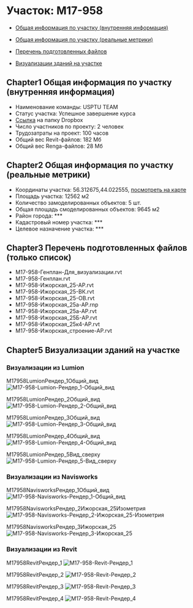 # Участок: M17-958

* [Общая информация по участку (внутренняя информация)](#Chapter1)

* [Общая информация по участку (реальные метрики)](#Chapter2)

* [Перечень подготовленных файлов](#Chapter3)

* [Визуализации зданий на участке](#Chapter5)

## <a id="test">Chapter1</a> Общая информация по участку (внутренняя информация)
+ Наименование команды: USPTU TEAM
+ Статус участка: Успешное завершение курса
+ [Ссылка](https://www.dropbox.com/sh/wvvgv1nw1iqred9/AACMdfyZbu4M5O5zM-Buq3Sla/M17_958?dl=0) на папку Dropbox
+ Число участников по проекту: 2 человек
+ Трудозатраты на проект: 100 часов
+ Общий вес Revit-файлов: 182 Мб
+ Общий вес Renga-файлов: 28 Мб
## <a id="test">Chapter2</a> Общая информация по участку (реальные метрики)
+ Координаты участка: 56.312675,44.022555, [посмотреть на карте]("yandex.ru/maps/47/nizhny-novgorod/?ll=56.312675%2C44.022555&z=19")
+ Площадь участка: 12562 м2
+ Количество замоделированных объектов: 5 шт.
+ Общая площадь смоделированных объектов: 9645 м2
+ Район города: *** 
+ Кадастровый номер участка: *** 
+ Целевое назначение участка: *** 
## <a id="test">Chapter3</a> Перечень подготовленных файлов (только список)
+ M17-958-Генплан-Для_визуализации.rvt
+ M17-958-Генплан.rvt
+ M17-958-Ижорская_25-АР.rvt
+ M17-958-Ижорская_25-ВК.rvt
+ M17-958-Ижорская_25-ОВ.rvt
+ M17-958-Ижорская_25а-АР.rnp
+ M17-958-Ижорская_25а-АР.rvt
+ M17-958-Ижорская_25Б-АР.rvt
+ M17-958-Ижорская_25к4-АР.rvt
+ M17-958-Ижорская_строение-АР.rvt
## <a id="test">Chapter5</a> Визуализации зданий на участке
### Визуализации из Lumion
M17958LumionРендер_1Общий_вид
![M17-958-Lumion-Рендер_1-Общий_вид](/Images/M17_958/M17-958-Lumion-Рендер_1-Общий_вид_Compressed.jpg)

M17958LumionРендер_2Общий_вид
![M17-958-Lumion-Рендер_2-Общий_вид](/Images/M17_958/M17-958-Lumion-Рендер_2-Общий_вид_Compressed.jpg)

M17958LumionРендер_3Общий_вид
![M17-958-Lumion-Рендер_3-Общий_вид](/Images/M17_958/M17-958-Lumion-Рендер_3-Общий_вид_Compressed.jpg)

M17958LumionРендер_4Общий_вид
![M17-958-Lumion-Рендер_4-Общий_вид](/Images/M17_958/M17-958-Lumion-Рендер_4-Общий_вид_Compressed.jpg)

M17958LumionРендер_5Вид_сверху
![M17-958-Lumion-Рендер_5-Вид_сверху](/Images/M17_958/M17-958-Lumion-Рендер_5-Вид_сверху_Compressed.jpg)

### Визуализации из Navisworks
M17958NavisworksРендер_1Общий_вид
![M17-958-Navisworks-Рендер_1-Общий_вид](/Images/M17_958/M17-958-Navisworks-Рендер_1-Общий_вид_Compressed.jpg)

M17958NavisworksРендер_2Ижорская_25Изометрия
![M17-958-Navisworks-Рендер_2-Ижорская_25-Изометрия](/Images/M17_958/M17-958-Navisworks-Рендер_2-Ижорская_25-Изометрия_Compressed.jpg)

M17958NavisworksРендер_3Ижорская_25
![M17-958-Navisworks-Рендер_3-Ижорская_25](/Images/M17_958/M17-958-Navisworks-Рендер_3-Ижорская_25_Compressed.jpg)

### Визуализации из Revit
M17958RevitРендер_1
![M17-958-Revit-Рендер_1](/Images/M17_958/M17-958-Revit-Рендер_1_Compressed.jpg)

M17958RevitРендер_2
![M17-958-Revit-Рендер_2](/Images/M17_958/M17-958-Revit-Рендер_2_Compressed.jpg)

M17958RevitРендер_3
![M17-958-Revit-Рендер_3](/Images/M17_958/M17-958-Revit-Рендер_3_Compressed.jpg)

M17958RevitРендер_4
![M17-958-Revit-Рендер_4](/Images/M17_958/M17-958-Revit-Рендер_4_Compressed.jpg)

